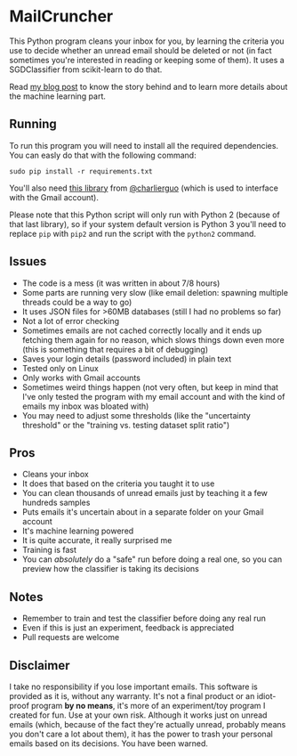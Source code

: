 # MailCruncher

This Python program cleans your inbox for you, by learning the criteria you use
to decide whether an unread email should be deleted or not (in fact sometimes you're interested in reading or keeping some of them). It uses a SGDClassifier from scikit-learn to do that.

Read [my blog post](http://gdelazzari.github.io/2017/06/04/emails-mess/) to know the story behind and to learn more details about the machine learning part.

## Running
To run this program you will need to install all the required dependencies. You can easly do that with the following command:

`sudo pip install -r requirements.txt`

You'll also need [this library](https://github.com/charlierguo/gmail) from [@charlierguo](https://github.com/charlierguo) (which is used to interface with the Gmail account).

Please note that this Python script will only run with Python 2 (because of that last library), so if your system default version is Python 3 you'll need to replace `pip` with `pip2` and run the script with the `python2` command.

## Issues
+ The code is a mess (it was written in about 7/8 hours)
+ Some parts are running very slow (like email deletion: spawning multiple threads could be a way to go)
+ It uses JSON files for >60MB databases (still I had no problems so far)
+ Not a lot of error checking
+ Sometimes emails are not cached correctly locally and it ends up fetching them again for no reason, which slows things down even more (this is something that requires a bit of debugging)
+ Saves your login details (password included) in plain text
+ Tested only on Linux
+ Only works with Gmail accounts
+ Sometimes weird things happen (not very often, but keep in mind that I've only tested the program with my email account and with the kind of emails my inbox was bloated with)
+ You may need to adjust some thresholds (like the "uncertainty threshold" or the "training vs. testing dataset split ratio")

## Pros
+ Cleans your inbox
+ It does that based on the criteria you taught it to use
+ You can clean thousands of unread emails just by teaching it a few hundreds samples
+ Puts emails it's uncertain about in a separate folder on your Gmail account
+ It's machine learning powered
+ It is quite accurate, it really surprised me
+ Training is fast
+ You can *absolutely* do a "safe" run before doing a real one, so you can preview how the classifier is taking its decisions

## Notes
+ Remember to train and test the classifier before doing any real run
+ Even if this is just an experiment, feedback is appreciated
+ Pull requests are welcome

## Disclaimer
I take no responsibility if you lose important emails. This software is provided
as it is, without any warranty. It's not a final product or an idiot-proof program
__by no means__, it's more of an experiment/toy program I created for fun. Use at your own risk. Although it works just on unread emails (which, because of the fact they're actually unread, probably means you don't care a lot about them), it has the power to trash your personal emails based on its decisions. You have been warned.
